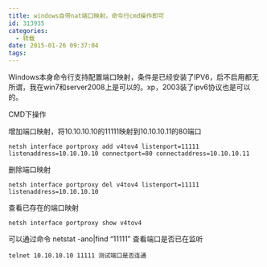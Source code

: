 ```yaml
---
title: windows自带nat端口映射，命令行cmd操作即可
id: 313935
categories:
  - 转载
date: 2015-01-26 09:37:04
tags:
---
```


Windows本身命令行支持配置端口映射，条件是已经安装了IPV6，启不启用都无所谓，我在win7和server2008上是可以的。xp，2003装了ipv6协议也是可以的。

CMD下操作

增加端口映射，将10.10.10.10的11111映射到10.10.10.11的80端口 

```
netsh interface portproxy add v4tov4 listenport=11111 listenaddress=10.10.10.10 connectport=80 connectaddress=10.10.10.11
```

删除端口映射 
```
netsh interface portproxy del v4tov4 listenport=11111 listenaddress=10.10.10.10
```

查看已存在的端口映射 
```
netsh interface portproxy show v4tov4
```

可以通过命令 netstat -ano|find “11111” 查看端口是否已在监听

```
telnet 10.10.10.10 11111 测试端口是否连通
```